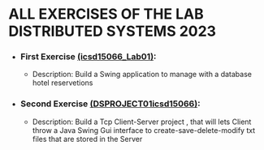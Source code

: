 # ALL EXERCISES OF THE LAB  DISTRIBUTED SYSTEMS 2023

- ### First Exercise [(icsd15066_Lab01)](https://github.com/DionysisTheodosis/Java-Exercises/tree/master/%CE%9A%CE%B1%CF%84%CE%B1%CE%BD%CE%B5%CE%BC%CE%B7%CE%BC%CE%AD%CE%BD%CE%B1/DSPROGECT01icsd15066):
  - Description: Build a Swing application to manage with a database hotel reservetions
- ### Second Exercise [(DSPROJECT01icsd15066)](https://github.com/DionysisTheodosis/Java-Exercises/tree/master/%CE%9A%CE%B1%CF%84%CE%B1%CE%BD%CE%B5%CE%BC%CE%B7%CE%BC%CE%AD%CE%BD%CE%B1/DSPROGECT01icsd15066):
  - Description: Build a Tcp Client-Server project , that will lets Client throw a Java Swing Gui interface to create-save-delete-modify txt files that are stored in the Server
